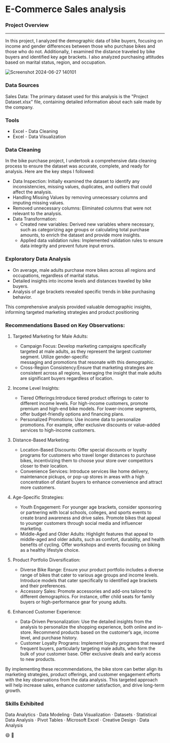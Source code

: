 # E-Commerce Sales analysis
### Project Overview
---

In this project, I analyzed the demographic data of bike buyers, focusing on income and gender differences between those who purchase bikes and those who do not. Additionally, I examined the distance traveled by bike buyers and identified key age brackets. I also analyzed purchasing attitudes based on marital status, region, and occupation. 


![Screenshot 2024-06-27 140101](https://github.com/JoyEssien/Bike-Buyers-Demographic-Analysis/assets/175028787/49443635-fd29-4125-a819-73783da92a3c)





### Data Sources

Sales Data: The primary dataset used for this analysis is the "Project Dataset.xlsx" file, containing detailed information about each sale made by the company.

### Tools

- Excel - Data Cleaning
- Excel - Data Visualization

### Data Cleaning

In the bike purchase project, I undertook a comprehensive data cleaning process to ensure the dataset was accurate, complete, and ready for analysis. Here are the key steps I followed:

- Data Inspection: Initially examined the dataset to identify any inconsistencies, missing values, duplicates, and outliers that could affect the analysis.
- Handling Missing Values by removing unnecessary columns and imputing missing values.
- Removed unnecessary columns: Eliminated columns that were not relevant to the analysis.
- Data Transformation:
  - Created new variables: Derived new variables where necessary, such as categorizing age groups or calculating total purchase amounts, to enrich the dataset and provide more insights.
  - Applied data validation rules: Implemented validation rules to ensure data integrity and prevent future input errors.

### Exploratory Data Analysis

- On average, male adults purchase more bikes across all regions and occupations, regardless of marital status.
- Detailed insights into income levels and distances traveled by bike buyers.
- Analysis of age brackets revealed specific trends in bike purchasing behavior.

This comprehensive analysis provided valuable demographic insights, informing targeted marketing strategies and product positioning

### Recommendations Based on Key Observations:

 1. Targeted Marketing for Male Adults:
      - Campaign Focus: Develop marketing campaigns specifically targeted at male adults, as they represent the largest customer segment. Utilize gender-specific   
        messaging and promotions that resonate with this demographic.
      - Cross-Region Consistency:Ensure that marketing strategies are consistent across all regions, leveraging the insight that male adults are significant buyers 
        regardless of location.

 2. Income Level Insights:
    - Tiered Offerings:Introduce tiered product offerings to cater to different income levels. For high-income customers, promote premium and high-end bike models. 
      For lower-income segments, offer budget-friendly options and financing plans.
    - Personalized Promotions: Use income data to personalize promotions. For example, offer exclusive discounts or value-added services to high-income customers.

 3. Distance-Based Marketing:
    - Location-Based Discounts: Offer special discounts or loyalty programs for customers who travel longer distances to purchase bikes, incentivizing them to 
      choose your store over competitors closer to their location.
    - Convenience Services: Introduce services like home delivery, maintenance pickups, or pop-up stores in areas with a high concentration of distant buyers to 
      enhance convenience and attract more customers.

 4. Age-Specific Strategies:
    - Youth Engagement: For younger age brackets, consider sponsoring or partnering with local schools, colleges, and sports events to create brand awareness and 
      drive sales. Promote bikes that appeal to younger customers through social media and influencer marketing.
    - Middle-Aged and Older Adults: Highlight features that appeal to middle-aged and older adults, such as comfort, durability, and health benefits of cycling. 
      Offer workshops and events focusing on biking as a healthy lifestyle choice.

 5. Product Portfolio Diversification:
    - Diverse Bike Range: Ensure your product portfolio includes a diverse range of bikes that cater to various age groups and income levels. Introduce models that 
      cater specifically to identified age brackets and their preferences.
    - Accessory Sales: Promote accessories and add-ons tailored to different demographics. For instance, offer child seats for family buyers or high-performance 
      gear for young adults.

 6. Enhanced Customer Experience:
    - Data-Driven Personalization: Use the detailed insights from the analysis to personalize the shopping experience, both online and in-store. Recommend products 
      based on the customer’s age, income level, and purchase history.
    - Customer Loyalty Programs: Implement loyalty programs that reward frequent buyers, particularly targeting male adults, who form the bulk of your customer 
      base. Offer exclusive deals and early access to new products.

  By implementing these recommendations, the bike store can better align its marketing strategies, product offerings, and customer engagement efforts with the key 
  observations from the data analysis. This targeted approach will help increase sales, enhance customer satisfaction, and drive long-term growth.

### Skills Exhibited

Data Analytics · Data Modeling · Data Visualization · Datasets · Statistical Data Analysis · Pivot Tables · Microsoft Excel · Creative Design · Data Analysis

😄
👏



